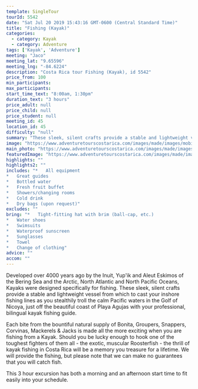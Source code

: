 ```yaml
---
template: SingleTour
tourId: 5542
date: "Sat Jul 20 2019 15:43:16 GMT-0600 (Central Standard Time)"
title: "Fishing (Kayak)"
categories: 
  - category: Kayak
  - category: Adventure
tags: ['Kayak', 'Adventure']
meeting: "Jaco"
meeting_lat: "9.65596"
meeting_lng: "-84.6224"
description: "Costa Rica tour Fishing (Kayak), id 5542"
price_from: 100
min_participants: 
max_participants: 
start_time_text: "8:00am, 1:30pm"
duration_text: "3 hours"
price_adult: null
price_child: null
price_student: null
meeting_id: 45
location_id: 45
difficulty: "null"
summary: "These sleek, silent crafts provide a stable and lightweight vessel from which to cast your inshore fishing lines as you stealthily troll the calm Pacific waters…"
image: "https://www.adventuretourscostarica.com/images/made/images/mobile/kayak-fishing_mob_320_250_c1.jpg"
main_photo: "https://www.adventuretourscostarica.com/images/made/images/mobile/kayak-fishing_mob_320_250_c1.jpg"
featuredImage: "https://www.adventuretourscostarica.com/images/made/images/mobile/kayak-fishing_mob_320_250_c1.jpg"
highlights: ""
highlights2: ""
includes: "*   All equipment
*   Great guides
*   Bottled water
*   Fresh fruit buffet
*   Showers/changing rooms
*   Cold drink
*   Dry bags (upon request)"
excludes: ""
bring: "*   Tight-fitting hat with brim (ball-cap, etc.)
*   Water shoes
*   Swimsuits
*   Waterproof sunscreen
*   Sunglasses
*   Towel
*   Change of clothing"
advice: ""
accom: ""
---
```

Developed over 4000 years ago by the Inuit, Yup'ik and Aleut Eskimos of the Bering Sea and the Arctic, North Atlantic and North Pacific Oceans, Kayaks were designed specifically for fishing. These sleek, silent crafts provide a stable and lightweight vessel from which to cast your inshore fishing lines as you stealthily troll the calm Pacific waters in the Golf of Nicoya, just off the beautiful coast of Playa Agujas with your professional, bilingual kayak fishing guide.

Each bite from the bountiful natural supply of Bonita, Groupers, Snappers, Corvinas, Mackerels & Jacks is made all the more exciting when you are fishing from a Kayak. Should you be lucky enough to hook one of the toughest fighters of them all - the exotic, muscular Roosterfish - the thrill of kayak fishing in Costa Rica will be a memory you treasure for a lifetime. We will provide the fishing, but please note that we can make no guarantees that you will catch fish.

This 3 hour excursion has both a morning and an afternoon start time to fit easily into your schedule.